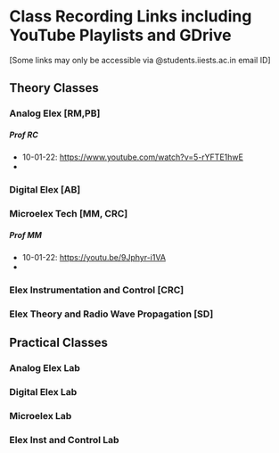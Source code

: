 # Class Recording Links including YouTube Playlists and GDrive 

[Some links may only be accessible via @students.iiests.ac.in email ID]

## Theory Classes

### Analog Elex [RM,PB]

##### Prof RC
- 10-01-22: https://www.youtube.com/watch?v=5-rYFTE1hwE
- 

### Digital Elex [AB]

### Microelex Tech [MM, CRC]
##### Prof MM
- 10-01-22: https://youtu.be/9Jphyr-i1VA
- 

### Elex Instrumentation and Control [CRC]

### Elex Theory and Radio Wave Propagation [SD]

## Practical Classes

### Analog Elex Lab

### Digital Elex Lab

### Microelex Lab

### Elex Inst and Control Lab

